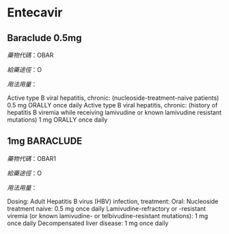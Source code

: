 # Entecavir

## Baraclude 0.5mg

*藥物代碼*：OBAR

*給藥途徑*：O

*用法用量*：

Active type B viral hepatitis, chronic: (nucleoside-treatment-naive patients) 0.5 mg ORALLY once daily 
Active type B viral hepatitis, chronic: (history of hepatitis B viremia while receiving lamivudine or known lamivudine resistant mutations) 1 mg ORALLY once daily


## 1mg BARACLUDE

*藥物代碼*：OBAR1

*給藥途徑*：O

*用法用量*：

Dosing: Adult 
Hepatitis B virus (HBV) infection, treatment: 
Oral: Nucleoside treatment naive: 0.5 mg once daily 
        Lamivudine-refractory or -resistant viremia (or known lamivudine- or telbivudine-resistant mutations): 1 mg once daily
        Decompensated liver disease: 1 mg once daily

